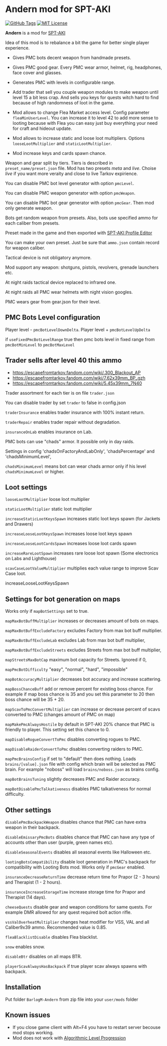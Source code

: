 # Andern mod for SPT-AKI

[![GitHub Tags](https://img.shields.io/github/v/tag/barlog-m/SPT-AKI-Andern?color=0298c3&label=version&style=flat-square)](https://github.com/barlog-m/SPT-AKI-Andern/tags)
[![MIT License](https://img.shields.io/badge/license-MIT-0298c3.svg?style=flat-square)](https://opensource.org/licenses/MIT)

**Andern** is a mod for [SPT-AKI](https://www.sp-tarkov.com/)

Idea of this mod is to rebalance a bit the game for better single player experience.

* Gives PMC bots decent weapon from handmade presets.

* Gives PMC good gear. Every PMC wear armor, helmet, rig, headphones, face cover and glasses.

* Generates PMC with levels in configurable range.

* Add trader that sell you couple weapon modules to make weapon until level 15 a bit less crap. And sells you keys for quests witch hard to find because of high randomness of loot in the game.

* Mod allows to change Flea Market access level. Config parameter `fleaMinUserLevel`. You can increase it to level 42 to add more sense to looting because with Flea you can easy just buy everything your need for craft and hideout update.

* Mod allows to increase static and loose loot multipliers. Options `looseLootMultiplier` and `staticLootMultiplier`.

* Mod increase keys and cards spawn chance.

Weapon and gear split by tiers. Tiers is described in `preset_name/preset.json` file. Mod has two presets *meta* and *live*. Choise *live* if you want more veraity and close to live Tarkov expirience.

You can disable PMC bot level generator with option `pmcLevel`.

You can disable PMC weapon generator with option `pmcWeapon`.

You can disable PMC bot gear generator with option `pmcGear`. Then mod only generate weapon.

Bots get random weapon from presets. Also, bots use specified ammo for each caliber from presets.

Preset made in the game and then exported with [SPT-AKI Profile Editor](https://hub.sp-tarkov.com/files/file/184-spt-aki-profile-editor/)

You can make your own preset. Just be sure that `ammo.json` contain record for weapon caliber.

Tactical device is not obligatory anymore.

Mod support any weapon: shotguns, pistols, revolvers, grenade launchers etc.

At night raids tactical device replaced to infrared one.

At night raids all PMC wear helmets with night vision googles.

PMC wears gear from gear.json for their level.

## PMC Bots Level configuration

Player level - `pmcBotLevelDownDelta`. Player level + `pmcBotLevelUpDelta`

if `useFixedPmcBotLevelRange` true then pmc bots level in fixed range from `pmcBotMinLevel` to `pmcBotMaxLevel`

## Trader sells after level 40 this ammo

* https://escapefromtarkov.fandom.com/wiki/.300_Blackout_AP
* https://escapefromtarkov.fandom.com/wiki/7.62x39mm_BP_gzh
* https://escapefromtarkov.fandom.com/wiki/5.45x39mm_7N40

Trader assortment for each tier is on file `trader.json`

You can disable trader by set `trader` to false in config.json

`traderInsurance` enables trader insurance with 100% instant return.

`traderRepair` enables trader repair without degradation.

`insuranceOnLab` enables insurance on Lab.

PMC bots can use "chads" armor. It possible only in day raids.

Settings in config 'chadsOnFactoryAndLabOnly', 'chadsPercentage' and 'chadsMinimumLevel',

`chadsMinimumLevel` means bot can wear chads armor only if his level `chadsMinimumLevel` or higher.

## Loot settings

`looseLootMultiplier` loose loot multiplier

`staticLootMultiplier` static loot multiplier

`increaseStaticLootKeysSpawn` increases static loot keys spawn (for Jackets and Drawers)

`increaseLooseLootKeysSpawn` increases loose loot keys spawn

`increaseLooseLootCardsSpawn` increases loose loot cards spawn

`increaseRareLootSpawn` increases rare loose loot spawn (Some electronics on Labs and Lighthouse)

`scavCaseLootValueMultiplier` multiplies each value range to improve Scav Case loot.

increaseLooseLootKeysSpawn

## Settings for bot generation on maps

Works only if `mapBotSettings` set to true.

`mapMaxBotBuffMultiplier` increases or decreases amount of bots on maps.

`mapMaxBotBuffExcludeFactory` excludes Factory from max bot buff multiplier.

`mapMaxBotBuffExcludeLab` excludes Lab from max bot buff multiplier,

`mapMaxBotBuffExcludeStreets` excludes Streets from max bot buff multiplier,

`mapStreetsMaxBotCap` maximum bot capacity for Streets. Ignored if 0,

`mapPmcBotDifficulty` "easy", "normal", "hard", "impossible"

`mapBotAccuracyMultiplier` decreases bot accuracy and increase scattering.

`mapBossChanceBuff` add or remove percent for existing boss chance. For example if map boss chance is 35 and you set this parameter to 20 then boss chance will be 35 + 20.

`mapScavToPmcConvertMultiplier` can increase or decrease percent of scavs converted to PMC (changes amount of PMC on map)

`mapMakePmcAlwaysHostile` by default in SPT-AKI 20% chance that PMC is friendly to player. This setting set this chance to 0.

`mapDisableRogueConvertToPmc` disables converting rogues to PMC.

`mapDisableRaiderConvertToPmc` disables converting raiders to PMC.

`mapPmcBrainsConfig` if set to "default" then does nothing. Loads `brains/[value].json` file with config which brain will be selected as PMC brain. For example "noboss" will load `brains/noboss.json` as brains config.

`mapBotBrainsTuning` slightly decreases PMC and Raider accuracy.

`mapBotDisablePmcTalkativeness` disables PMC talkativeness for normal difficulty.

## Other settings

`disablePmcBackpackWeapon` disables chance that PMC can have extra weapon in their backpack.

`disableEmissaryPmcBots` disables chance that PMC can have any type of accounts other than user (purple, green names etc).

`disableSeasonalEvents` disables all seasonal events like Halloween etc.

`lootingBotsCompatibility` disable loot generation in PMC's backpack for compatibility with Looting Bots mod. Works only if `pmcGear` enabled.

`insuranceDecreaseReturnTime` decrease return time for Prapor (2 - 3 hours) and Therapist (1 - 2 hours).

`insuranceIncreaseStorageTime` increase storage time for Prapor and Therapist (14 days).

`cheeseQuests` disable gear and weapon conditions for same quests. For example DMR allowed for any quest required bolt action rifle.

`vssValOverheatMultiplier` changes heat modifier for VSS, VAL and all Caliber9x39 ammo. Recommended value is 0.85.

`fleaBlacklistDisable` disables Flea blacklist.

`snow` enables snow.

`disableBtr` disables on all maps BTR.

`playerScavAlwaysHasBackpack` if true player scav always spawns with backpack.

## Installation

Put folder `BarlogM-Andern` from zip file into your `user/mods` folder

## Known issues

* If you close game client with Alt+F4 you have to restart server becouse mod stops working.
* Mod does not work with [Algorithmic Level Progression](https://hub.sp-tarkov.com/files/file/1400-algorithmic-level-progression/)
